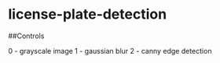 # license-plate-detection

##Controls

0 - grayscale image
1 - gaussian blur
2 - canny edge detection
